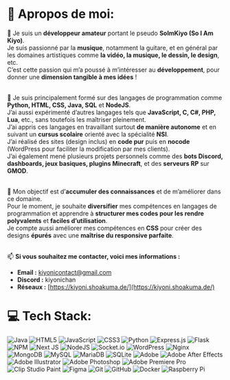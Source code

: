# 🦊 **Apropos de moi:**

📍 Je suis un **développeur amateur** portant le pseudo **SoImKiyo (So I Am Kiyo)**.<br>
Je suis passionné par la **musique**, notamment la guitare, et en général par les domaines artistiques comme **la vidéo, la musique, le dessin, le design**, etc.<br>
C’est cette passion qui m’a poussé à m’intéresser au **développement**, pour donner une **dimension tangible à mes idées** !<br><br>

💽 Je suis principalement formé sur des langages de programmation comme **Python, HTML, CSS, Java, SQL** et **NodeJS**.<br>
J’ai aussi expérimenté d’autres langages tels que **JavaScript, C, C#, PHP, Lua**, etc., sans toutefois les maîtriser pleinement.<br>
J’ai appris ces langages en travaillant surtout **de manière autonome** et en suivant un **cursus scolaire** orienté avec la spécialité **NSI**.<br>
J’ai réalisé des sites (design inclus) en **code pur** puis en **nocode** (WordPress pour faciliter la modification par mes clients).<br>
J’ai également mené plusieurs projets personnels comme des **bots Discord, dashboards, jeux basiques, plugins Minecraft**, et des **serveurs RP** sur **GMOD**.<br><br>

🛫 Mon objectif est d’**accumuler des connaissances** et de m’améliorer dans ce domaine.<br>
Pour le moment, je souhaite **diversifier** mes compétences en langages de programmation et apprendre à **structurer mes codes pour les rendre polyvalents** et **faciles d’utilisation**.<br>
Je compte aussi améliorer mes compétences en **CSS** pour créer des designs **épurés** avec une **maîtrise du responsive parfaite**.<br><br>

📫 **Si vous souhaitez me contacter, voici mes informations :**<br>
* **Email :** kiyonicontact@gmail.com<br>
* **Discord :** kiyonichan<br>
* **Réseaux :** [https://kiyoni.shoakuma.de/](https://kiyoni.shoakuma.de/)

# 💻 Tech Stack:
![Java](https://img.shields.io/badge/java-%23ED8B00.svg?style=flat&logo=openjdk&logoColor=white) ![HTML5](https://img.shields.io/badge/html5-%23E34F26.svg?style=flat&logo=html5&logoColor=white) ![JavaScript](https://img.shields.io/badge/javascript-%23323330.svg?style=flat&logo=javascript&logoColor=%23F7DF1E) ![CSS3](https://img.shields.io/badge/css3-%231572B6.svg?style=flat&logo=css3&logoColor=white) ![Python](https://img.shields.io/badge/python-3670A0?style=flat&logo=python&logoColor=ffdd54) ![Express.js](https://img.shields.io/badge/express.js-%23404d59.svg?style=flat&logo=express&logoColor=%2361DAFB) ![Flask](https://img.shields.io/badge/flask-%23000.svg?style=flat&logo=flask&logoColor=white) ![NPM](https://img.shields.io/badge/NPM-%23CB3837.svg?style=flat&logo=npm&logoColor=white) ![Next JS](https://img.shields.io/badge/Next-black?style=flat&logo=next.js&logoColor=white) ![NodeJS](https://img.shields.io/badge/node.js-6DA55F?style=flat&logo=node.js&logoColor=white) ![Socket.io](https://img.shields.io/badge/Socket.io-black?style=flat&logo=socket.io&badgeColor=010101) ![WordPress](https://img.shields.io/badge/WordPress-%23117AC9.svg?style=flat&logo=WordPress&logoColor=white) ![Nginx](https://img.shields.io/badge/nginx-%23009639.svg?style=flat&logo=nginx&logoColor=white) ![MongoDB](https://img.shields.io/badge/MongoDB-%234ea94b.svg?style=flat&logo=mongodb&logoColor=white) ![MySQL](https://img.shields.io/badge/mysql-4479A1.svg?style=flat&logo=mysql&logoColor=white) ![MariaDB](https://img.shields.io/badge/MariaDB-003545?style=flat&logo=mariadb&logoColor=white) ![SQLite](https://img.shields.io/badge/sqlite-%2307405e.svg?style=flat&logo=sqlite&logoColor=white) ![Adobe](https://img.shields.io/badge/adobe-%23FF0000.svg?style=flat&logo=adobe&logoColor=white) ![Adobe After Effects](https://img.shields.io/badge/Adobe%20After%20Effects-9999FF.svg?style=flat&logo=Adobe%20After%20Effects&logoColor=white) ![Adobe Illustrator](https://img.shields.io/badge/adobe%20illustrator-%23FF9A00.svg?style=flat&logo=adobe%20illustrator&logoColor=white) ![Adobe Photoshop](https://img.shields.io/badge/adobe%20photoshop-%2331A8FF.svg?style=flat&logo=adobe%20photoshop&logoColor=white) ![Adobe Premiere Pro](https://img.shields.io/badge/Adobe%20Premiere%20Pro-9999FF.svg?style=flat&logo=Adobe%20Premiere%20Pro&logoColor=white) ![Clip Studio Paint](https://img.shields.io/badge/ClipStudioPaint-%23CFD3D3.svg?style=flat&logo=ClipStudioPaint&logoColor=white) ![Figma](https://img.shields.io/badge/figma-%23F24E1E.svg?style=flat&logo=figma&logoColor=white) ![Git](https://img.shields.io/badge/git-%23F05033.svg?style=flat&logo=git&logoColor=white) ![GitHub](https://img.shields.io/badge/github-%23121011.svg?style=flat&logo=github&logoColor=white) ![Docker](https://img.shields.io/badge/docker-%230db7ed.svg?style=flat&logo=docker&logoColor=white) ![Raspberry Pi](https://img.shields.io/badge/-Raspberry_Pi-C51A4A?style=flat&logo=Raspberry-Pi)
